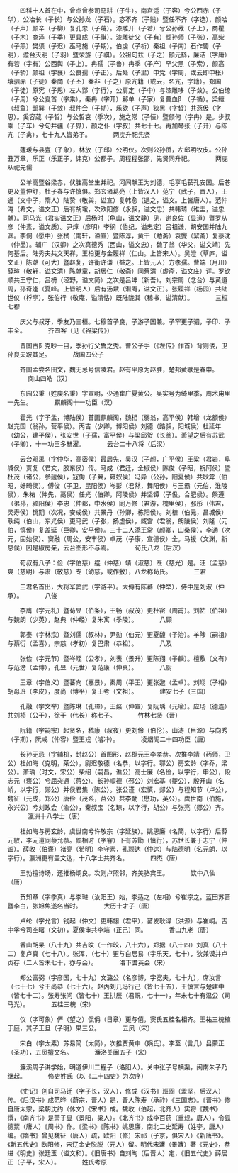 <!-- { "loadSidebar": true } -->
　　四科十人首在中，曾点曾参司马耕（子牛）。南宫适（子容）兮公西赤（子华），公冶长（子长）与公孙龙（子石）。宓不齐（子贱）暨任不齐（字选），颜哙（子声）颜辛（子柳）复孔忠（子蔑）。漆雕开（子若）兮公孙蒧（子上），商瞿（子木）商泽（子季）更县成（子祺）。漆雕徒父（子有）颛孙师（子张），高柴（子羔）樊须（子迟）巫马施（子期）。伯虔（子析）秦祖（子南）石作蜀（子明），澹台灭明（子羽）暨荣旂（子祺）。公祖句兹（子之）颜元繇，廉洁（字庸）有若（字有）公西舆（子上）。冉孺（子鲁）冉季（子产）罕父黑（子索），颜高（子骄）颜祖（字襄）公良孺（子正）。后处（子里）申党（字周，或云即申枨）壤驷赤（子徒）秦商（子丕）秦非（子之）原亢籍（或云，名亢，字籍）。郑国（子徒）原宪（子思）左人郢（字行），公肩定（子中）与漆雕哆（子敛）。公伯缭（子周）兮公夏首（字乘），秦冉（字开）鄡单（子家）复曹血阝（子循）。梁鳣（叔鱼）邽巽（子敛）叔仲会（子期），乐欬（子声）狄黑（字皙）共燕伋（字思）。奚容蒧（子皙）与公皙哀（季次），施之常（子恒）暨颜何（字冉）是。步叔乘（子车）兮句井疆（子界），颜之仆（字叔）共七十七。再加琴张（子开）与陈亢（子禽），七十九人皆弟子。
　
　　两庑升祀先贤

　　蘧瑗与县亶（子象），林放（子邱）公明仪。次则公孙侨，左邱明牧皮。公孙丑万章，乐正（乐正子，讳克）公都子。周程程张邵，先贤同升祀。
　
　　两庑从祀先儒

　　公羊高暨谷梁赤，伏胜高堂生并祀。河间献王为刘德，毛亨毛苌孔安国。后苍更及董仲舒，杜子春与许慎俱。郑玄诸葛亮（上皆汉人）范宁（武子，晋人），王通（文中子，隋人）陆贽（敬舆，谥宣）复韩愈（退之，谥文。上皆唐人）。范仲淹（希文，谥文正）后有胡瑗，次欧阳修（永叔，谥文忠）共韩琦（稚圭，谥忠献）。司马光（君实谥文正）后杨时（龟山，谥文静）见，谢良佐（显道）暨罗从彦（仲素，谥文质）。尹焞（彦明）李纲（伯纪，谥忠定）吕祖谦，胡安国并陆九渊。李侗（愿中）张栻（南轩，谥宣）暨陈淳，黄干（勉斋）袁燮（絜斋）复蔡沈（仲墨）。辅广（汉卿）之次真德秀（西山，谥文忠），魏了翁（华父，谥文靖）先何基后。陆秀夫共文天祥，王柏更与金履祥（仁山。上皆宋人）。吴澄（草庐，谥文正）陈澔（可大）暨赵复，许衡许谦（益之。上皆元人）方孝孺。曹端（月川）薛瑄（敬轩，谥文清）陈献章，胡居仁（敬斋）同蔡清（虚斋，谥文庄）详。罗钦顺共王守仁，吕枬（泾野，谥文简）之次是吕坤（新吾）。刘宗周（念台）与黄道周，孙奇逢（夏峰。上皆明人）后有汤斌（潜庵，谥文正）。张履祥（杨园）共陆世仪（桴亭），张伯行（敬庵，谥清恪）既陆陇其（稼书，谥清献）。
　
　　三桓七穆

　　庆父与叔牙，季友乃三桓。七穆首子良，子游子国兼。子罕更子驷，子印、子丰全。
　
　　齐四客（见《谷梁传》）

　　晋国古阝克眇一目，季孙行父鲁之秃。曹公子手（《左传》作首）背则偻，卫孙良夫跛其足。
　
　　战国四公子

　　齐国孟尝名田文，魏无忌号信陵君。赵有平原为赵胜，楚邦黄歇是春申。
　
　　商山四皓（汉）

　　东园公秉（姓庾名秉）字宣明，少通崔广夏黄公。吴实号为绮里季，周术甪里一先生。
　
　　麒麟阁十一功臣（汉）

　　霍光（字子孟，博陆侯）首画麒麟阁，魏相（弱翁，高平侯）韩增（龙额侯）赵充国（翁孙，营平侯）。丙吉（少卿，博阳侯）刘德（路叔，阳城侯）杜延年（幼公，建平侯），张安世（子孺，富平侯）与梁邱贺（长翁）。萧望之后有苏武（子卿），十一功臣多赫濯。
　
　　云台二十八将（后汉）

　　云台邓禹（字仲华，高密侯）最居先，吴汉（子颜，广平侯）王梁（君岩，阜城侯）贾复（君文，胶东侯）传。马成（君迁，全椒侯）陈俊（子昭，祝阿侯）暨杜茂（诸公，参蘧侯），寇恂（子翼，雍奴侯）冯异（公孙，阳夏侯）共耿弇（伯昭，好畸侯）。傅俊（子卫，昆阳侯）岑彭（君然，舞阳侯）与王霸（元伯，淮陵侯），朱祐（仲先，鬲侯）任光（伯卿，阿陵侯）并坚镡（子伋，合肥侯）。祭遵（弟孙，颍阳侯）李忠（仲都，中水侯）同万修（君游，槐里侯），邳彤（伟君，灵寿侯）铫期（次况，安成侯）共景丹（孙卿，栋阳侯）。刘植（伯元，昌城侯）耿纯（伯山，东光侯）更马武（子张，扬虚侯），臧宫（君翁，朗陵侯）刘隆（元伯，慎侯）复盖延（巨卿，安平侯）。三十二人添王常（颜卿，山桑侯），李通（次元，固始侯）、窦融（周公，安丰侯）卓茂（子康，宣德侯）全。马援（文渊，新息侯）因是椒房亲，云台图形不与焉。
　
　　荀氏八龙（后汉）

　　荀叔有八子：俭（字伯慈）绲（仲慈）靖（淑慈）焘（慈光）是。汪（孟慈）爽（慈明）与肃（敬慈）专（幼慈，或作敷），八龙称荀氏。
　
　　三君

　　三君名首出，大将军窦武（字游平）。大傅有陈蕃（仲举），侍中是刘淑（仲承）。
　
　　八俊

　　李膺（字元礼）暨荀昱（伯条），王畅（叔茂）更杜密（周甫）。刘祐（伯祖）与魏朗（少英），赵典（仲经）复朱寓（季陵）。
　
　　八顾

　　郭泰（字林宗）暨刘儒（叔林），尹勋（伯元）更夏馥（子治）。羊陟（嗣祖）与蔡衍（孟喜），宗慈（孝初）复巴肃（恭祖）。
　
　　八及

　　张俭（字元节）暨岑眰（公孝），刘表（景升）更陈翔（子麟）。檀敷（文有）与范滂（孟博），孔昱（元世）复范康（仲真）。
　
　　八厨

　　王章（字伯义）暨蕃向（嘉景），秦周（平王）更张邈（孟卓）。刘翊（子相）胡母班（李皮），度尚（博平）复王考（文祖）。
　
　　建安七子（三国）

　　孔融（字文举）暨陈琳（孔璋），王粲（仲宣）复阮瑀（元瑜）。应玚（德连）共刘桢（公干），徐干（伟长）称七子。
　
　　竹林七贤（晋）

　　阮籍（字嗣宗）起贤名，嵇康（叔夜）更刘伶（伯伦）。山涛（巨源）与向秀（子期），阮咸（仲容）暨王戎（濬冲）。
　
　　凌烟阁二十四功臣（唐）

　　长孙无忌（字辅机，封赵公）首图形，赵郡元王李孝恭。次推李靖（药师，卫公）杜如晦（克明，莱公），尉迟敬德（名恭，以字行。鄂公）房玄龄（字乔，梁公）。萧瑀（时文，宋公）柴绍（嗣昌，谯公）高士廉（名俭，以字行，申公），段志元（褒公）兮屈突通（蒋公）。长孙顺德（邳公）刘宏基（夔公），殷开山（名峤，以字行，郧公）并侯君集（陈公）。张公谨（宏慎，郯公）与程知节（卢公），魏征（元成，郑公）唐俭（茂系，莒公）共李勣（懋功，英公）。虞世南（伯施，永兴公）兮刘政会（渝公），秦叔宝（名琼，以字行，胡公）与张亮（郧公）齐。
　
　　瀛洲十八学士（唐）

　　杜如晦与房玄龄，虞世南兮许敬宗（字延族）。姚思廉（名简，以字行）后薛元敬，李元道同蔡允恭。颜相时（字睿）下有苏勖（慎行），苏世长兼于志宁（仲谧）。薛收（伯褒）褚亮（希明）李守素，孔颖达（仲达）与陆德明（名元朗，以字行）。瀛洲更有盖文达，十八学士共齐名。
　
　　四杰（唐）

　　王勃擅诗场，还推杨烱良。次则卢照邻，齐美骆宾王。
　
　　饮中八仙（唐）

　　贺知章（字季真）与李琎（汝阳王）始，李适之（左相）兮崔宗之。蓝田苏晋暨李白，张旭焦遂名当时。
　
　　大历十才子（唐）

　　卢纶（字允言）钱起（仲文）更韩翃（君平），苗发耿湋（洪源）与崔峒。吉中孚兮司空曙（文初），夏侯审共李端（正己）同。
　
　　香山九老（唐）

　　香山胡杲（八十九）共吉旼（一作皎，八十六），郑据（八十四）刘真（八十二）复卢真（七十八）。张浑，（七十）更与白居易（字乐天，七十），狄兼谟并卢贞存（二人皆未七十，亦与会）。
　
　　洛下耆英会（宋）

　　郑公富弼（字彦国，七十九）文潞公（名彦博，字宽夫，七十九），席汝言（七十七）兮王尚恭（七十六）。赵丙刘几冯行己（皆七十五），王慎言与楚建中（皆七十二）。张寿张问（皆七十）王拱辰（君贶，七十一），年未七十有温公（司马光）。
　
　　五桂三槐（宋）

　　仪（字可象）俨（望之）侃偁（日章）更与僖，窦氏五桂名相齐。王祐三槐植于庭，其子王旦（子明）果三公。
　
　　五凤（宋）

　　宋白（字太素）苏易简（太简），次推贾黄中（娲氏）。李至（言几）吕蒙正（圣功），五凤擅文名。
　
　　濂洛关闽五子（宋）

　　濂溪周子讲学始，明道伊川二程子（洛阳人）。关中张子号横渠，闽南朱子乃继起。
　
　　修史姓氏（以《二十四史》为次序）

　　《史记》创自司马迁（字子长，汉人），修成《汉书》班固（孟坚，后汉人）传。《后汉书》成范晔（蔚宗，晋人）是，晋人陈寿（承祚）《三国志》。《晋书》修自唐太宗，梁朝沈约（休文）《宋书》成。魏收（伯起，北齐人）实将《魏书》撰，《南齐书》是萧子显（景阳，梁人）。《北齐书》成李百药（重规，唐人），令狐德棻（唐人）《周书》作。《梁书》《陈书》姚思廉，南北二史延寿（姓李，唐人）编。《隋书》曾见魏征（唐人）疏，欧阳（修）宋祁（子京，俱宋人）《新唐书》。《新五代史》欧阳修，宋辽金史脱脱（元人）留。明代宋濂（景濂）著《元史》，恭进《明史》张廷玉（谥文和）。《旧唐书》自刘昫（后晋人）定，《旧五代史》薛居正（子平，宋人）。
　
　　姓氏考原

